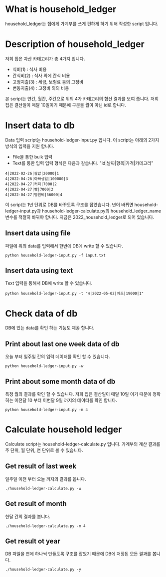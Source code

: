 # What is household_ledger
household_ledger는 집에게 가계부를 쓰게 편하게 하기 위해 작성한 script 입니다.

# Description of household_ledger
저희 집은 자산 카테고리가 총 4가지 입니다.
* 식비(1) : 식사 비용
* 간식비(2) : 식사 외에 간식 비용
* 고정지출(3) : 세금, 보험료 등의 고정비
* 변동지출(4) : 고정비 외의 비용

본 script는 연간, 월간, 주간으로 위의 4가 카테고리의 합산 결과를 보여 줍니다.
저희 집은 결산일이 매달 10일이기 때문에 구분을 월이 아닌 id로 합니다.

# Insert data to db
Data 입력 script는 household-ledger-input.py 입니다. 이 script는 아래의 2가지 방식의 입력을 지원 합니다.
* File을 통한 bulk 입력
* Text를 통한 입력
입력 형식은 다음과 같습니다.
"id|날짜|항목|가격|카테고리"
```
4|2022-02-26|쌈밥|20000|1
4|2022-04-26|아빠생일|100000|3
4|2022-04-27|커피|7000|2
4|2022-04-27|빵|7000|2
4|2022-04-27|병원비|56000|4
```
이 script는 1년 단위로 DB를 바꾸도록 구조를 잡았습니다. 년이 바뀌면 household-ledger-input.py과 household-ledger-calculate.py의 household_ledger_name변수를 적절히 바꿔야 합니다. 지금은 2022_household_ledger로 되어 있습니다.
## Insert data using file
파일에 위의 data를 입력해서 한번에 DB에 write 할 수 있습니다.
```
python household-ledger-input.py -f input.txt
```
## Insert data using text
Text 입력을 통해서 DB에 write 할 수 있습니다.
```
python household-ledger-input.py -t "4|2022-05-02|치즈|19000|1"
```
# Check data of db
DB에 있는 data를 확인 하는 기능도 제공 합니다.
## Print about last one week data of db
오늘 부터 일주일 간의 입력 데이터를 확인 할 수 있습니다.
```
python household-ledger-input.py -w
```
## Print about some month data of db
특정 월의 결과를 확인 할 수 있습니다. 저희 집은 결산일이 매달 10일 이기 때문에 정확히는 이전달 10 부터 이번달 9일 까지의 데이터를 확인 합니다.
```
python household-ledger-input.py -m 4
```
# Calculate household ledger
Calculate script는 household-ledger-calculate.py 입니다. 가계부의 계산 결과를 주 단위, 월 단위, 연 단위로 볼 수 있습니다.
## Get result of last week
일주일 이전 부터 오늘 까지의 결과를 봅니다.
```
./household-ledger-calculate.py -w
```
## Get result of month
한달 간의 결과를 봅니다.
```
./household-ledger-calculate.py -m 4
```
## Get result ot year
DB 파일을 연에 하나씩 만들도록 구조를 잡았기 때문에 DB에 저장된 모든 결과를 봅니다.
```
./household-ledger-calculate.py -y
```
